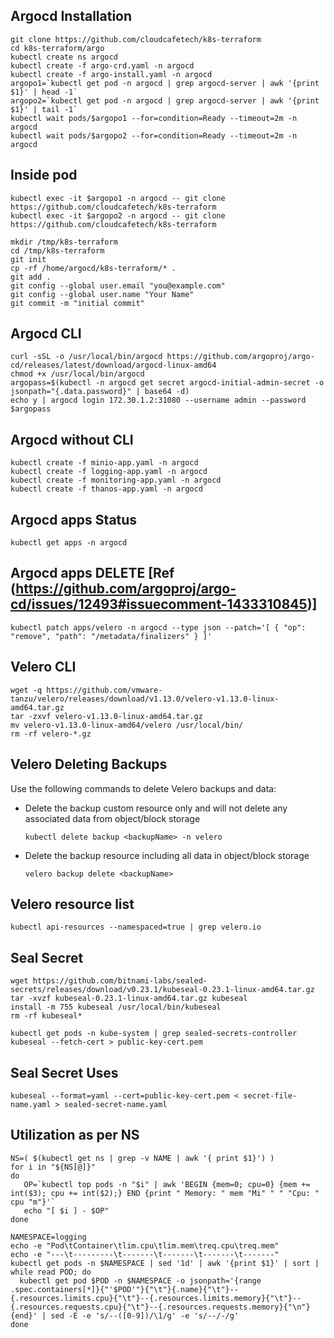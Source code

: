 ## Argocd Installation

```
git clone https://github.com/cloudcafetech/k8s-terraform
cd k8s-terraform/argo
kubectl create ns argocd
kubectl create -f argo-crd.yaml -n argocd
kubectl create -f argo-install.yaml -n argocd
argopo1=`kubectl get pod -n argocd | grep argocd-server | awk '{print $1}' | head -1`
argopo2=`kubectl get pod -n argocd | grep argocd-server | awk '{print $1}' | tail -1`
kubectl wait pods/$argopo1 --for=condition=Ready --timeout=2m -n argocd
kubectl wait pods/$argopo2 --for=condition=Ready --timeout=2m -n argocd

```

## Inside pod

```
kubectl exec -it $argopo1 -n argocd -- git clone https://github.com/cloudcafetech/k8s-terraform
kubectl exec -it $argopo2 -n argocd -- git clone https://github.com/cloudcafetech/k8s-terraform

mkdir /tmp/k8s-terraform
cd /tmp/k8s-terraform
git init
cp -rf /home/argocd/k8s-terraform/* .
git add .
git config --global user.email "you@example.com"
git config --global user.name "Your Name"
git commit -m "initial commit"

```

## Argocd CLI

```
curl -sSL -o /usr/local/bin/argocd https://github.com/argoproj/argo-cd/releases/latest/download/argocd-linux-amd64
chmod +x /usr/local/bin/argocd
argopass=$(kubectl -n argocd get secret argocd-initial-admin-secret -o jsonpath="{.data.password}" | base64 -d)
echo y | argocd login 172.30.1.2:31080 --username admin --password $argopass
```

## Argocd without CLI

```
kubectl create -f minio-app.yaml -n argocd
kubectl create -f logging-app.yaml -n argocd
kubectl create -f monitoring-app.yaml -n argocd
kubectl create -f thanos-app.yaml -n argocd
```

## Argocd apps Status

```kubectl get apps -n argocd```

## Argocd apps DELETE [Ref (https://github.com/argoproj/argo-cd/issues/12493#issuecomment-1433310845)]

```kubectl patch apps/velero -n argocd --type json --patch='[ { "op": "remove", "path": "/metadata/finalizers" } ]'```

## Velero CLI

```
wget -q https://github.com/vmware-tanzu/velero/releases/download/v1.13.0/velero-v1.13.0-linux-amd64.tar.gz
tar -zxvf velero-v1.13.0-linux-amd64.tar.gz
mv velero-v1.13.0-linux-amd64/velero /usr/local/bin/
rm -rf velero-*.gz
```

## Velero Deleting Backups
Use the following commands to delete Velero backups and data:

- Delete the backup custom resource only and will not delete any associated data from object/block storage
  
  ```kubectl delete backup <backupName> -n velero``` 

- Delete the backup resource including all data in object/block storage
  
  ```velero backup delete <backupName>```

## Velero resource list

```kubectl api-resources --namespaced=true | grep velero.io```

## Seal Secret

```
wget https://github.com/bitnami-labs/sealed-secrets/releases/download/v0.23.1/kubeseal-0.23.1-linux-amd64.tar.gz
tar -xvzf kubeseal-0.23.1-linux-amd64.tar.gz kubeseal
install -m 755 kubeseal /usr/local/bin/kubeseal
rm -rf kubeseal*

kubectl get pods -n kube-system | grep sealed-secrets-controller
kubeseal --fetch-cert > public-key-cert.pem
```

## Seal Secret Uses 

```
kubeseal --format=yaml --cert=public-key-cert.pem < secret-file-name.yaml > sealed-secret-name.yaml
```

## Utilization as per NS

```
NS=( $(kubectl get ns | grep -v NAME | awk '{ print $1}') )
for i in "${NS[@]}"
do
   OP=`kubectl top pods -n "$i" | awk 'BEGIN {mem=0; cpu=0} {mem += int($3); cpu += int($2);} END {print " Memory: " mem "Mi" " " "Cpu: " cpu "m"}'`
   echo "[ $i ] - $OP"
done
```

```
NAMESPACE=logging
echo -e "Pod\tContainer\tlim.cpu\tlim.mem\treq.cpu\treq.mem"
echo -e "---\t---------\t-------\t-------\t-------\t-------"
kubectl get pods -n $NAMESPACE | sed '1d' | awk '{print $1}' | sort | while read POD; do
  kubectl get pod $POD -n $NAMESPACE -o jsonpath='{range .spec.containers[*]}{"'$POD'"}{"\t"}{.name}{"\t"}--{.resources.limits.cpu}{"\t"}--{.resources.limits.memory}{"\t"}--{.resources.requests.cpu}{"\t"}--{.resources.requests.memory}{"\n"}{end}' | sed -E -e 's/--([0-9])/\1/g' -e 's/--/-/g'
done
```
